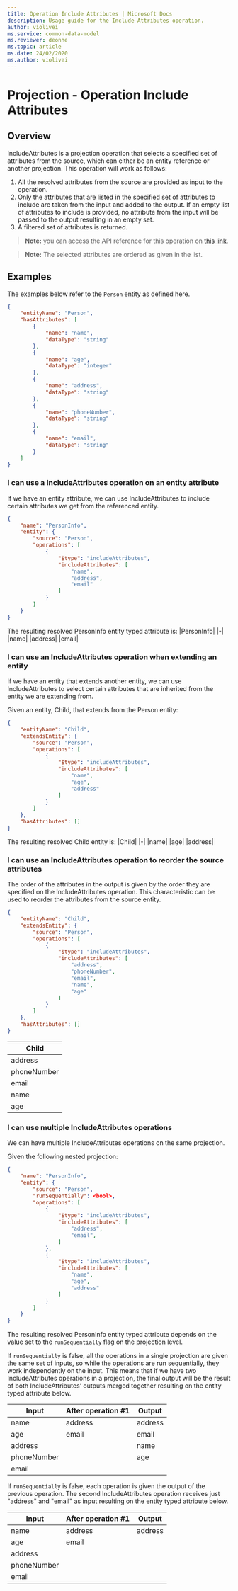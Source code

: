 ```yaml
---
title: Operation Include Attributes | Microsoft Docs
description: Usage guide for the Include Attributes operation.
author: violivei
ms.service: common-data-model
ms.reviewer: deonhe 
ms.topic: article
ms.date: 24/02/2020
ms.author: violivei
---
```


# Projection - Operation Include Attributes

## Overview

IncludeAttributes is a projection operation that selects a specified set of attributes from the source, which can either be an entity reference or another projection. This operation will work as follows:

1. All the resolved attributes from the source are provided as input to the operation.
1. Only the attributes that are listed in the specified set of attributes to include are taken from the input and added to the output. If an empty list of attributes to include is provided, no attribute from the input will be passed to the output resulting in an empty set.
1. A filtered set of attributes is returned.

> **__Note:__** you can access the API reference for this operation on [this link](../../1.0om/api-reference/cdm/projections/includeattributes.md).

> **__Note:__** The selected attributes are ordered as given in the list.

## Examples

The examples below refer to the `Person` entity as defined here.

```json
{
    "entityName": "Person",
    "hasAttributes": [
        {
            "name": "name",
            "dataType": "string"
        },
        {
            "name": "age",
            "dataType": "integer"
        },
        {
            "name": "address",
            "dataType": "string"
        },
        {
            "name": "phoneNumber",
            "dataType": "string"
        },
        {
            "name": "email",
            "dataType": "string"
        }
    ]
}
```

### I can use a IncludeAttributes operation on an entity attribute

If we have an entity attribute, we can use IncludeAttributes to include certain attributes we get from the referenced entity.

```json
{
    "name": "PersonInfo",
    "entity": {
        "source": "Person",
        "operations": [
            {
                "$type": "includeAttributes",
                "includeAttributes": [
                    "name",
                    "address",
                    "email"
                ]
            }
        ]
    }
}
```

The resulting resolved PersonInfo entity typed attribute is:
|PersonInfo|
|-|
|name|
|address|
|email|

### I can use an IncludeAttributes operation when extending an entity

If we have an entity that extends another entity, we can use IncludeAttributes to select certain attributes that are inherited from the entity we are extending from.

Given an entity, Child, that extends from the Person entity:

```json
{
    "entityName": "Child",
    "extendsEntity": {
        "source": "Person",
        "operations": [
            {
                "$type": "includeAttributes",
                "includeAttributes": [
                    "name",
                    "age",
                    "address"
                ]
            }
        ]
    },
    "hasAttributes": []
}
```

The resulting resolved Child entity is:
|Child|
|-|
|name|
|age|
|address|

### I can use an IncludeAttributes operation to reorder the source attributes

The order of the attributes in the output is given by the order they are specified on the IncludeAttributes operation. This characteristic can be used to reorder the attributes from the source entity.

```json
{
    "entityName": "Child",
    "extendsEntity": {
        "source": "Person",
        "operations": [
            {
                "$type": "includeAttributes",
                "includeAttributes": [
                    "address",
                    "phoneNumber",
                    "email",
                    "name",
                    "age"
                ]
            }
        ]
    },
    "hasAttributes": []
}
```

|Child|
|-|
|address|
|phoneNumber|
|email|
|name|
|age|

### I can use multiple IncludeAttributes operations

We can have multiple IncludeAttributes operations on the same projection.

Given the following nested projection:

```json
{
    "name": "PersonInfo",
    "entity": {
        "source": "Person",
        "runSequentially": <bool>,
        "operations": [
            {
                "$type": "includeAttributes",
                "includeAttributes": [
                    "address",
                    "email",
                ]
            },
            {
                "$type": "includeAttributes",
                "includeAttributes": [
                    "name",
                    "age",
                    "address"
                ]
            }
        ]
    }
}
```

The resulting resolved PersonInfo entity typed attribute depends on the value set to the `runSequentially` flag on the projection level.

If `runSequentially` is false, all the operations in a single projection are given the same set of inputs, so while the operations are run sequentially, they work independently on the input. This means that if we have two IncludeAttributes operations in a projection, the final output will be the result of both IncludeAttributes’ outputs merged together resulting on the entity typed attribute below.

|Input|After operation #1|Output|
|-|-|-|
|name|address|address|
|age|email|email|
|address||name|
|phoneNumber||age|
|email|

If `runSequentially` is false, each operation is given the output of the previous operation. The second IncludeAttributes operation receives just "address" and "email" as input resulting on the entity typed attribute below.

|Input|After operation #1|Output|
|-|-|-|
|name|address|address|
|age|email|
|address|
|phoneNumber|
|email|

